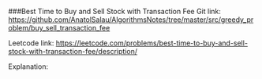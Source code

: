 ###Best Time to Buy and Sell Stock with Transaction Fee
Git link:   
https://github.com/AnatolSalau/AlgorithmsNotes/tree/master/src/greedy_problem/buy_sell_transaction_fee

Leetcode link:
https://leetcode.com/problems/best-time-to-buy-and-sell-stock-with-transaction-fee/description/

Explanation:

